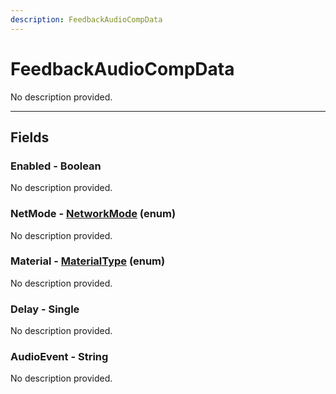 ```yaml
---
description: FeedbackAudioCompData
---
```


# FeedbackAudioCompData

No description provided.

***

## Fields

### Enabled - Boolean

No description provided.

### NetMode - [NetworkMode](../enum-types.md#NetworkMode) (enum)

No description provided.

### Material - [MaterialType](../enum-types.md#MaterialType) (enum)

No description provided.

### Delay - Single

No description provided.

### AudioEvent - String

No description provided.
